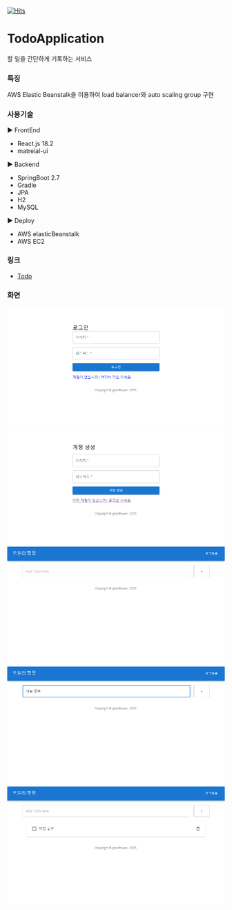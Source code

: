 

[![Hits](https://hits.seeyoufarm.com/api/count/incr/badge.svg?url=https%3A%2F%2Fgithub.com%2Fmatang258&count_bg=%2379C83D&title_bg=%23555555&icon=&icon_color=%23E7E7E7&title=hits&edge_flat=false)](https://hits.seeyoufarm.com)


# TodoApplication

할 일을 간단하게 기록하는 서비스  

### 특징
AWS Elastic Beanstalk을 이용하여 load balancer와 auto scaling group 구현
  

### 사용기술
▶️ FrontEnd
- React.js 18.2
- matreial-ui

▶️ Backend
- SpringBoot 2.7
- Gradle
- JPA
- H2
- MySQL

▶️ Deploy
- AWS elasticBeanstalk
- AWS EC2  

### 링크
- [Todo](http://ec2-3-34-137-84.ap-northeast-2.compute.amazonaws.com:3000/)


### 화면

![''](/capture/login.png)
![''](/capture/signup.png)
![''](/capture/main.png)
![''](/capture/insert.png)
![''](/capture/insert-after.png)


